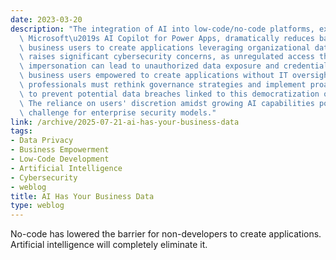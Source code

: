 ```yaml
---
date: 2023-03-20
description: "The integration of AI into low-code/no-code platforms, exemplified by\
  \ Microsoft\u2019s AI Copilot for Power Apps, dramatically reduces barriers for\
  \ business users to create applications leveraging organizational data. This trend\
  \ raises significant cybersecurity concerns, as unregulated access through user\
  \ impersonation can lead to unauthorized data exposure and credential sharing. With\
  \ business users empowered to create applications without IT oversight, security\
  \ professionals must rethink governance strategies and implement proactive guidance\
  \ to prevent potential data breaches linked to this democratization of app development.\
  \ The reliance on users' discretion amidst growing AI capabilities poses a critical\
  \ challenge for enterprise security models."
link: /archive/2025-07-21-ai-has-your-business-data
tags:
- Data Privacy
- Business Empowerment
- Low-Code Development
- Artificial Intelligence
- Cybersecurity
- weblog
title: AI Has Your Business Data
type: weblog
---
```


No-code has lowered the barrier for non-developers to create applications. Artificial intelligence will completely eliminate it.

